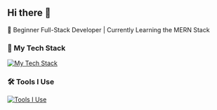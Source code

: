 ## Hi there 👋

🌱 Beginner Full-Stack Developer | Currently Learning the MERN Stack

### 🚀 My Tech Stack
[![My Tech Stack](https://skillicons.dev/icons?i=cpp,c,py,java,arduino,html,css,js,ts,nodejs,react,express,tailwind,nextjs,opencv,matlab,latex)](https://skillicons.dev)

### 🛠 Tools I Use
[![Tools I Use](https://skillicons.dev/icons?i=git,docker,vscode,vim,idea,qt,anaconda,cmake,vite,npm,mongodb)](https://skillicons.dev)

<!--
**Emptope/Emptope** is a ✨ _special_ ✨ repository because its `README.md` (this file) appears on your GitHub profile.

Here are some ideas to get you started:

- 🔭 I’m currently working on ...
- 🌱 I’m currently learning ...
- 👯 I’m looking to collaborate on ...
- 🤔 I’m looking for help with ...
- 💬 Ask me about ...
- 📫 How to reach me: ...
- 😄 Pronouns: ...
- ⚡ Fun fact: ...
-->
